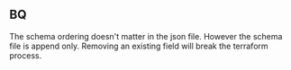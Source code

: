 ## BQ
The schema ordering doesn't matter in the json file. However the schema file is append only. Removing an existing field will break the terraform process.  
